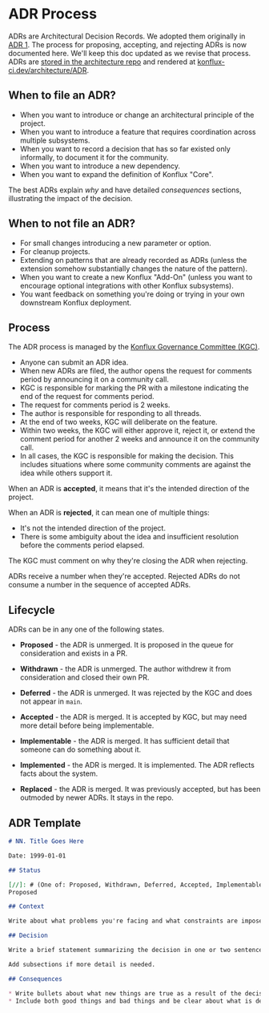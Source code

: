 # ADR Process

ADRs are Architectural Decision Records. We adopted them originally in [ADR 1](https://github.com/konflux-ci/architecture/blob/main/ADR/0000-adr-template.md).
The process for proposing, accepting, and rejecting ADRs is now documented here. We'll keep this doc updated as we revise that process. ADRs are [stored in the architecture repo](https://github.com/konflux-ci/architecture/tree/main/ADR) and rendered at [konflux-ci.dev/architecture/ADR](https://konflux-ci.dev/architecture/ADR/index.html).

## When to file an ADR?

* When you want to introduce or change an architectural principle of the project.
* When you want to introduce a feature that requires coordination across multiple subsystems.
* When you want to record a decision that has so far existed only informally, to document it for the community.
* When you want to introduce a new dependency.
* When you want to expand the definition of Konflux "Core".

The best ADRs explain _why_ and have detailed *consequences* sections, illustrating the impact of the decision.

## When to not file an ADR?

* For small changes introducing a new parameter or option.
* For cleanup projects.
* Extending on patterns that are already recorded as ADRs (unless the extension somehow substantially changes the nature of the pattern).
* When you want to create a new Konflux "Add-On" (unless you want to encourage optional integrations with other Konflux subsystems).
* You want feedback on something you're doing or trying in your own downstream Konflux deployment.

## Process

The ADR process is managed by the [Konflux Governance Committee (KGC)](https://github.com/konflux-ci/community/blob/main/governance.md).

* Anyone can submit an ADR idea.
* When new ADRs are filed, the author opens the request for comments period by announcing it on a community call.
* KGC is responsible for marking the PR with a milestone indicating the end of the request for comments period.
* The request for comments period is 2 weeks.
* The author is responsible for responding to all threads.
* At the end of two weeks, KGC will deliberate on the feature.
* Within two weeks, the KGC will either approve it, reject it, or extend the comment period for another 2 weeks and announce it on the community call.
* In all cases, the KGC is responsible for making the decision. This includes situations where some community comments are against the idea while others support it.

When an ADR is **accepted**, it means that it's the intended direction of the project.

When an ADR is **rejected**, it can mean one of multiple things:

* It's not the intended direction of the project.
* There is some ambiguity about the idea and insufficient resolution before the comments period elapsed.

The KGC must comment on why they're closing the ADR when rejecting.

ADRs receive a number when they're accepted. Rejected ADRs do not consume a number in the sequence of accepted ADRs.

## Lifecycle

ADRs can be in any one of the following states.

* **Proposed** - the ADR is unmerged. It is proposed in the queue for consideration and exists in a PR.
* **Withdrawn** - the ADR is unmerged. The author withdrew it from consideration and closed their own PR.
* **Deferred** - the ADR is unmerged. It was rejected by the KGC and does not appear in `main`.

* **Accepted** - the ADR is merged. It is accepted by KGC, but may need more detail before being implementable.
* **Implementable** - the ADR is merged. It has sufficient detail that someone can do something about it.
* **Implemented** - the ADR is merged. It is implemented. The ADR reflects facts about the system.
* **Replaced** - the ADR is merged. It was previously accepted, but has been outmoded by newer ADRs. It stays in the repo.

## ADR Template

```markdown
# NN. Title Goes Here

Date: 1999-01-01

## Status

[//]: # (One of: Proposed, Withdrawn, Deferred, Accepted, Implementable, Implemented, Replaced)
Proposed

## Context

Write about what problems you're facing and what constraints are imposed on you. Dig into why.

## Decision

Write a brief statement summarizing the decision in one or two sentences.

Add subsections if more detail is needed.

## Consequences

* Write bullets about what new things are true as a result of the decision.
* Include both good things and bad things and be clear about what is desirable and what is a compromise.
```
